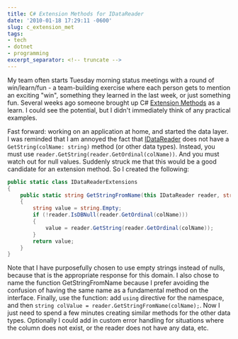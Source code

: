```yaml
---
title: C# Extension Methods for IDataReader
date: '2010-01-18 17:29:11 -0600'
slug: c_extension_met
tags:
- tech
- dotnet
- programming
excerpt_separator: <!-- truncate -->
---
```


My team often starts Tuesday morning status meetings with a round of
win/learn/fun - a team-building exercise where each person gets to mention an
exciting "win", something they learned in the last week, or just something fun.
Several weeks ago someone brought up C# <a href=
"http://msdn.microsoft.com/en-us/library/bb383977.aspx">Extension Methods</a> as
a learn. I could see the potential, but I didn't immediately think of any
practical examples.

<!-- truncate -->

Fast forward: working on an application at home, and started the data layer. I
was reminded that I am annoyed the fact that [IDataReader](http://msdn.microsoft.com/en-us/library/system.data.idatareader.aspx)
does not have a `GetString(colName: string)` method (or other data types).
Instead, you must use `reader.GetString(reader.GetOrdinal(colName))`. And you
must watch out for null values. Suddenly struck me that this would be a good
candidate for an extension method. So I created the following:

```csharp
public static class IDataReaderExtensions
{
    public static string GetStringFromName(this IDataReader reader, string colName)
    {
        string value = string.Empty;
        if (!reader.IsDBNull(reader.GetOrdinal(colName)))
        {
            value = reader.GetString(reader.GetOrdinal(colName));
        }
        return value;
    }
}
```

Note that I have purposefully chosen to use empty strings instead of nulls,
because that is the appropriate response for this domain. I also chose to name
the function GetStringFromName because I prefer avoiding the confusion of having
the same name as a fundamental method on the interface. Finally, use the
function: add `using` directive for the namespace, and then `string colValue =
reader.GetStringFromName(colName);`. Now I just need to spend a few minutes
creating similar methods for the other data types. Optionally I could add in
custom error handling for situations where the column does not exist, or the
reader does not have any data, etc.
